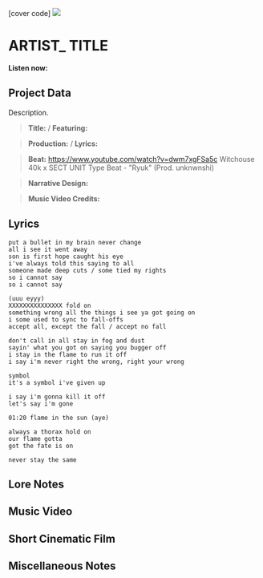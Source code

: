 [cover code] ![](57175019_319474918741616_8502199518755923887_n.jpg)

# ARTIST_ TITLE

**Listen now:** 

## Project Data

Description.

> **Title:**  / **Featuring:** 

> **Production:**  / **Lyrics:** 

> **Beat:** https://www.youtube.com/watch?v=dwm7xgFSa5c Witchouse 40k x SECT UNIT Type Beat - "Ryuk" (Prod. unknwnshi)

> **Narrative Design:**

> **Music Video Credits:**


## Lyrics

```
put a bullet in my brain never change 
all i see it went away 
son is first hope caught his eye
i've always told this saying to all
someone made deep cuts / some tied my rights
so i cannot say
so i cannot say

(uuu eyyy)
XXXXXXXXXXXXXXX fold on 
something wrong all the things i see ya got going on
i some used to sync to fall-offs
accept all, except the fall / accept no fall

don't call in all stay in fog and dust
sayin' what you got on saying you bugger off
i stay in the flame to run it off
i say i'm never right the wrong, right your wrong

symbol
it's a symbol i've given up

i say i'm gonna kill it off
let's say i'm gone

01:20 flame in the sun (aye)

always a thorax hold on
our flame gotta 
got the fate is on

never stay the same

```

## Lore Notes

## Music Video

## Short Cinematic Film

## Miscellaneous Notes
